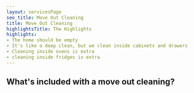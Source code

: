 ```yaml
---
layout: servicesPage
seo_title: Move Out Cleaning
title: Move Out Cleaning
highlightsTitle: The Highlights
highlights:
- The home should be empty
- It's like a deep clean, but we clean inside cabinets and drawers
- Cleaning inside ovens is extra
- cleaning inside fridges is extra
---
```


## What's included with a move out cleaning?

<ServicesTable hideStandard hideDeep />
